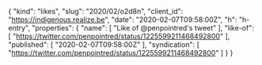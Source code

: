 {
  "kind": "likes",
  "slug": "2020/02/o2d8n",
  "client_id": "https://indigenous.realize.be",
  "date": "2020-02-07T09:58:00Z",
  "h": "h-entry",
  "properties": {
    "name": [
      "Like of @penpointred's tweet"
    ],
    "like-of": [
      "https://twitter.com/penpointred/status/1225599211468492800"
    ],
    "published": [
      "2020-02-07T09:58:00Z"
    ],
    "syndication": [
      "https://twitter.com/penpointred/status/1225599211468492800"
    ]
  }
}

